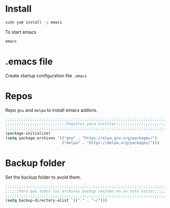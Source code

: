 <!-- TITLE: Install -->
<!-- SUBTITLE: A quick summary of Install -->

# Install

```sh
sudo yum install -y emacs
```

To start emacs
```sh
emacs
```

# .emacs file

Create startup configuration file `.emacs`

# Repos

 Repo `gnu` and `melpa` to install emacs addons.
 

```lisp
;;;;;;;;;;;;;;;;;;;;;;;;;;;;;;;;;;;;;;;;;;;;;;;;;;;;;;;;;;;;;;;;;;;;;;;;;;;;;;;;
;;;;;;;;;;;;;;;;;;;;;;;;;;;Paquetes para instalar;;;;;;;;;;;;;;;;;;;;;;;;;;;;;;;
;;;;;;;;;;;;;;;;;;;;;;;;;;;;;;;;;;;;;;;;;;;;;;;;;;;;;;;;;;;;;;;;;;;;;;;;;;;;;;;;
(package-initialize)
(setq package-archives '(("gnu" . "https://elpa.gnu.org/packages/")
                         ("melpa" . "https://melpa.org/packages/")))

```

# Backup folder
Set the backup folder to avoid them.


```lisp
;;;;;;;;;;;;;;;;;;;;;;;;;;;;;;;;;;;;;;;;;;;;;;;;;;;;;;;;;;;;;;;;;;;;;;;;;;;;;;;;
;;;;;;Para que todos los archivos backup residan en un solo sitio;;;;;;;;;;;;;;;
;;;;;;;;;;;;;;;;;;;;;;;;;;;;;;;;;;;;;;;;;;;;;;;;;;;;;;;;;;;;;;;;;;;;;;;;;;;;;;;;
(setq backup-directory-alist `(("." . "~/")))

```



